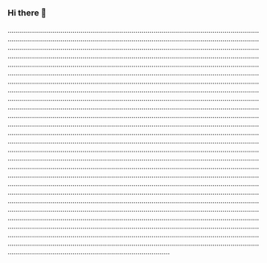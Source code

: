 ### Hi there 👋

........................................................................................................................................................................................................................................................................................................................................................................................................................................................................................................................................................................................................................................................................................................................................................................................................................................................................................................................................................................................................................................................................................................................................................................................................................................................................................................................................................................................................................................................................................................................................................................................................................................................................................................................................................................................................................................................................................................................................................................................................................................................................................................................................................................................................................................................................................................................................................................................................................................................................................................................................................................................................................................................................................................................................................................................................................................................................................................................................................................................................................................................................................................................................................................................................................................................................................................................................................................................................................................
